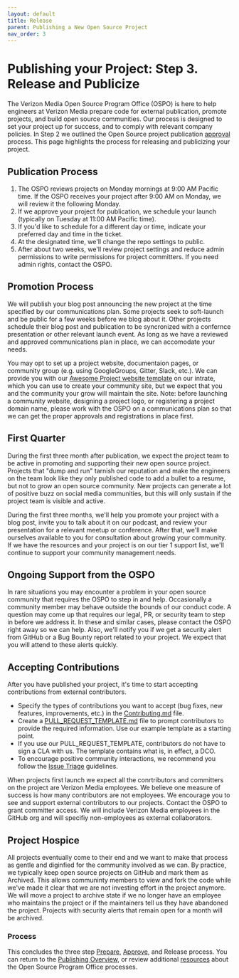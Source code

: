 ```yaml
---
layout: default
title: Release
parent: Publishing a New Open Source Project
nav_order: 3
---
```


# Publishing your Project: Step 3. Release and Publicize

The Verizon Media Open Source Program Office (OSPO) is here to help engineers at Verizon Media prepare code for external publication, promote projects, and build open source communities. Our process is designed to set your project up for success, and to comply with relevant company policies. In Step 2 we outlined the Open Source project publication [approval](../publishing/approval.md) process. This page highlights the process for releasing and publicizing your project.

## Publication Process

1. The OSPO reviews projects on Monday mornings at 9:00 AM Pacific time. If the OSPO receives your project after 9:00 AM on Monday, we will review it the following Monday.
1. If we approve your project for publication, we schedule your launch (typically on Tuesday at 11:00 AM Pacific time). 
1. If you'd like to schedule for a different day or time, indicate your preferred day and time in the ticket.
1. At the designated time, we'll change the repo settings to public.
1. After about two weeks, we'll review project settings and reduce admin permissions to write permissions for project committers. If you need admin rights, contact the OSPO.

## Promotion Process

We will publish your blog post announcing the new project at the time specified by our communications plan. Some projects seek to soft-launch and be public for a few weeks before we blog about it. Other projects schedule their blog post and publication to be syncronized with a confernce presentation or other relevant launch event. As long as we have a reviewed and approved communications plan in place, we can accomodate your needs.

You may opt to set up a project website, documentaion pages, or community group (e.g. using GoogleGroups, Gitter, Slack, etc.). We can provide you with our [Awesome Project website template](https://yo/open-source-website) on our intrate, which you can use to create your community site, but we expect that you and the community your grow will maintain the site. Note: before launching a community website, designing a project logo, or registering a project domain name, please work with the OSPO on a communications plan so that we can get the proper approvals and registrations in place first.

## First Quarter

During the first three month after publication, we expect the project team to be active in promoting and supporting their new open source project. Projects that "dump and run" tarnish our reputation and make the engineers on the team look like they only published code to add a bullet to a resume, but not to grow an open source community. New projects can generate a lot of positive buzz on social media communities, but this will only sustain if the project team is visible and active. 

During the first three months, we'll help you promote your project with a blog post, invite you to talk about it on our podcast, and review your presentation for a relevant meetup or conference. After that, we'll make ourselves available to you for consultation about growing your community. If we have the resources and your project is on our tier 1 support list, we'll continue to support your community management needs.

## Ongoing Support from the OSPO

In rare situations you may encounter a problem in your open source community that requires the OSPO to step in and help. Occasionally a community member may behave outside the bounds of our conduct code. A question may come up that requires our legal, PR, or security team to step in before we address it. In these and similar cases, please contact the OSPO right away so we can help. Also, we'll notify you if we get a security alert from GitHub or a Bug Bounty report related to your project. We expect that you will attend to these alerts quickly.

## Accepting Contributions

After you have published your project, it's time to start accepting contributions from external contributors.
- Specify the types of contributions you want to accept (bug fixes, new features, improvements, etc.) in the [Contributing.md](../publishing/publishing-template/Contributing.md) file.
- Create a [PULL_REQUEST_TEMPLATE.md](../publishing/publishing-template/PULL_REQUEST_TEMPLATE.md) file to prompt contributors to provide the required information. Use our example template as a starting point.
- If you use our PULL_REQUEST_TEMPLATE, contributors do not have to sign a CLA with us. The template contains what is, in effect, a DCO. 
- To encourage positive community interactions, we recommend you follow the [Issue Triage](../resources/issue-triage.md) guidelines.

When projects first launch we expect all the conrtributors and committers on the project are Verizon Media employees. We believe one measure of success is how many contributors are not employees. We encourage you to see and support external contributors to our projects. Contact the OSPO to grant committer access. We will include Verizon Media employees in the GitHub org and will specifiy non-employees as external collaborators. 

## Project Hospice 

All projects eventually come to their end and we want to make that process as gentle and diginfied for the community involved as we can. By practice, we typically keep open source projects on GitHub and mark them as Archived. This allows communinty members to view and fork the code while we've made it clear that we are not investing effort in the project anymore. We will move a project to archive state if we no longer have an employee who maintains the project or if the maintainers tell us they have abandoned the project. Projects with security alerts that remain open for a month will be archived.

### Process

This concludes the three step [Prepare](../publishing/prepare.md), [Approve](../publishing/approve.md), and Release process. You can return to the [Publishing Overview](../publishing/publish.md), or review additional [resources](../resources/resources.md) about the Open Source Program Office processes.

